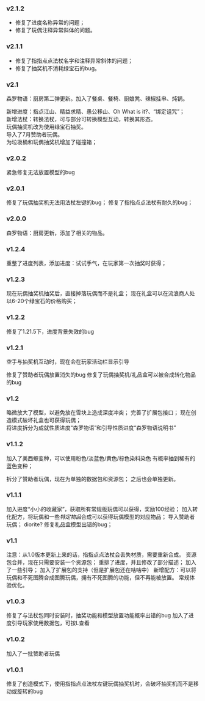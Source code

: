 ### v2.1.2
- 修复了进度名称异常的问题；
- 修复了玩偶注释异常斜体的问题。

### v2.1.1
- 修复了指指点点法杖名字和注释异常斜体的问题；
- 修复了抽奖机不消耗绿宝石的bug。

### v2.1
森罗物语：厨房第二弹更新。加入了餐桌、餐椅、厨娘凳、辣椒挂串、炖锅。

新增进度：指点江山、精益求精、愚公移山、Oh What is it?、“绑定诅咒”；  
新增法杖：转换法杖，可与部分可转换模型互动，转换其形态。  
玩偶抽奖机改为使用绿宝石抽奖。  
导入了7月赞助者玩偶。  
为垃圾桶和玩偶抽奖机增加了碰撞箱；  

### v2.0.2
紧急修复无法放置模型的bug

### v2.0.1
修复了玩偶抽奖机无法用法杖左键的bug；
修复了指指点点法杖有耐久的bug；

### v2.0.0
森罗物语：厨房更新，添加了相关的物品。

### v1.2.4
重整了进度列表，添加进度：试试手气，在玩家第一次抽奖时获得；


### v1.2.3
现在玩偶抽奖机抽奖后，直接掉落玩偶而不是礼盒；
现在礼盒可以在流浪商人处以6-20个绿宝石的价格购买；

### v1.2.2
修复了1.21.5下，进度背景失效的bug

### v1.2.1
空手与抽奖机互动时，现在会在玩家活动栏显示引导

修复了赞助者玩偶放置消失的bug
修复了玩偶抽奖机/礼品盒可以被合成转化物品的bug

### v1.2
略微放大了模型，以避免放在雪块上造成深度冲突；
完善了扩展包接口；
现在创造模式破坏礼盒也可获得玩偶；  
将进度拆分为成就性质进度“森罗物语”和引导性质进度“森罗物语说明书”

### v1.1.2
加入了美西螈变种，可以使用粉色/淡蓝色/黄色/棕色染料染色
有概率抽到稀有的蓝色变种；

拆分了赞助者玩偶，现在为单独的数据包和资源包；
之后也会单独更新。

### v1.1.1
加入进度“小小的收藏家”，获取所有常规版玩偶可以获得，奖励100经验；
加入转化配方，将玩偶和一些*特定物品*合成可以获得玩偶模型的对应物品；
导入赞助者玩偶；
diorite?
修复礼品盒模型出错的bug；

### v1.1
注意：从1.0版本更新上来的话，指指点点法杖会丢失材质，需要重新合成。
资源包合并，现在只需要安装一个资源包；
重排了进度，并且修改了部分描述；
加入了一些引导；
加入了扩展包的支持（但是扩展包还在咕咕中）
新增配方：可以将玩偶和不死图腾合成图腾玩偶，拥有不死图腾的功能，但不再能被放置。
常规体验优化。

### v1.0.3
修复了与法杖包同时安装时，抽奖功能和模型放置功能概率出错的bug
加入了进度引导玩家使用数据包，可按L查看

### v1.0.2
加入了一批赞助者玩偶

### v1.0.1
修复了创造模式下，使用指指点点法杖左键玩偶抽奖机时，会破坏抽奖机而不是移动或旋转的bug